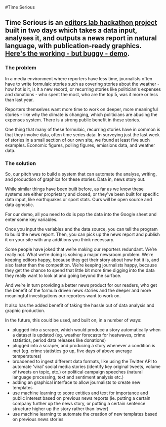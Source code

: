 #Time Serious

## Time Serious is an [editors lab hackathon project](http://www.walkleys.com/editorslab/) built in two days which takes a data input, analyses it, and outputs a news report in natural language, with publication-ready graphics. [Here's the working - but buggy - demo](https://timeserious.herokuapp.com/).

### The problem

In a media environment where reporters have less time, journalists often have to write formulaic stories such as covering stories about the weather - how hot is it, is it a new record, or recurring stories like politician's expenses and donations - who spent the most, who are the top 5, was it more or less than last year. 

Reporters themselves want more time to work on deeper, more meaningful stories - like why the climate is changing, which politicians are abusing the expenses system. There is a strong public benefit in these stories.

One thing that many of these formulaic, recurring stories have in common is that they involve data, often time series data. In surveying just the last week of stories in a small section of our own site, we found at least five such examples. Economic figures, polling figures, emissions data, and weather data.

### The solution

So, our pitch was to build a system that can automate the analyse, writing, and production of graphics for these stories. Data in, news story out. 

While similar things have been built before, as far as we know these systems are either proprietary and closed, or they've been built for specific data input, like earthquakes or sport stats. Ours will be open source and data agnostic.

For our demo, all you need to do is pop the data into the Google sheet and enter some key variables.

Once you input the variables and the data source, you can tell the program to build the news report. Then, you can pick up the news report and publish it on your site with any additions you think necessary.

Some people have joked that we’re making our reporters redundant. We’re really not. What we’re doing is solving a major newsroom problem. We’re keeping editors happy, because they get their story about how hot it is, and also faster than the competition. We’re keeping journalists happy, because they get the chance to spend that little bit more time digging into the data they really want to look at and going beyond the surface.

And we’re in turn providing a better news product for our readers, who get the benefit of the formula driven news stories and the deeper and more meaningful investigations our reporters want to work on.

It also has the added benefit of taking the hassle out of data analysis and graphic production.

In the future, this could be used, and built on, in a number of ways:

* plugged into a scraper, which would produce a story automatically when a dataset is updated (eg. weather forecasts for heatwaves, crime statistics, period data releases like donations)
* plugged into a scraper, and producing a story whenever a condition is met (eg. crime statistics go up, five days of above average temperatures)
* broadened to ingest different data formats, like using the Twitter API to automate 'viral' social media stories (identify key original tweets, volume of tweets on topic, etc.) or political campaign speeches (natural language processing, text and sentiment analysis etc.)
* adding an graphical interface to allow journalists to create new templates
* use machine learning to score entities and text for importance and public interest based on previous news reports (ie. putting a certain company further up the news story, or putting a certain sentence structure higher up the story rather than lower)
* use machine learning to automate the creation of new templates based on previous news stories





